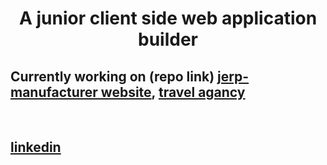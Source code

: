 <h1 align="center">A junior client side web application builder</h1>

## Currently working on (repo link) [jerp- manufacturer website](https://github.com/osama2kabdullah/jerp-client-side), [travel agancy](https://github.com/osama2kabdullah/travel-guru-client)

<br>


## [linkedin](https://www.linkedin.com/in/osama-abdullah-9121b5228/)
